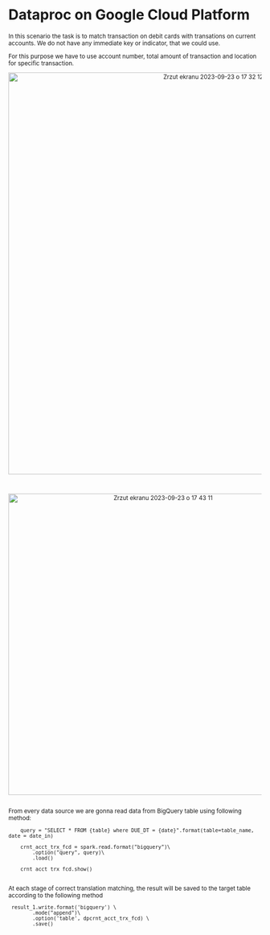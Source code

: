 # Dataproc on Google Cloud Platform 

<sub/>

In this scenario the task is to match transaction on debit cards with transations on current accounts. We do not have any immediate key or indicator, that we could use.
<br/> 

For this purpose we have to use account number, total amount of transaction and location for specific transaction. 


<p align="center">

<img width="800" alt="Zrzut ekranu 2023-09-23 o 17 32 12" src="https://github.com/eda6767/dataproc/assets/102791467/6e444932-57b9-42ce-9709-27fd95478f95">
</p>

<br/> 
<p align="center">

<img width="600" alt="Zrzut ekranu 2023-09-23 o 17 43 11" src="https://github.com/eda6767/dataproc/assets/102791467/c8c6b9fd-4261-4892-9fd7-ffd9870ed8e1">


</p>


<br/> 
From every data source we are gonna read data from BigQuery table using following method:
<br/> 


```
    query = "SELECT * FROM {table} where DUE_DT = {date}".format(table=table_name, date = date_in)

    crnt_acct_trx_fcd = spark.read.format("bigquery")\
        .option("query", query)\
        .load()

    crnt_acct_trx_fcd.show()
```


<br/> 
At each stage of correct translation matching, the result will be saved to the target table according to the following method
<br/> 

```
 result_1.write.format('bigquery') \
        .mode("append")\
        .option('table', dpcrnt_acct_trx_fcd) \
        .save()
```


